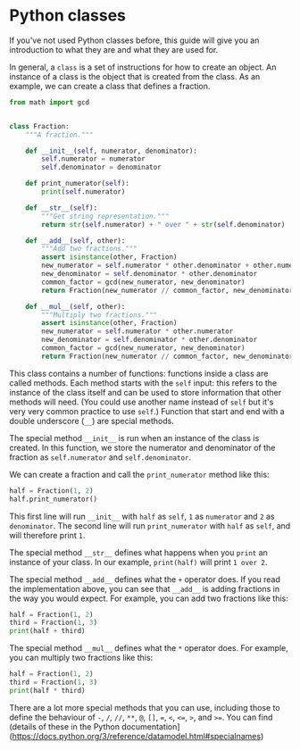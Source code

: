 # Python classes
If you've not used Python classes before, this guide will give you an introduction to what they are and what they are used for.

In general, a `class` is a set of instructions for how to create an object. An instance of a class is the object that is created from the class.
As an example, we can create a class that defines a fraction.

```python
from math import gcd


class Fraction:
    """A fraction."""

    def __init__(self, numerator, denominator):
        self.numerator = numerator
        self.denominator = denominator

    def print_numerator(self):
        print(self.numerator)

    def __str__(self):
        """Get string representation."""
        return str(self.numerator) + " over " + str(self.denominator)

    def __add__(self, other):
        """Add two fractions."""
        assert isinstance(other, Fraction)
        new_numerator = self.numerator * other.denominator + other.numerator * self.denominator
        new_denominator = self.denominator * other.denominator
        common_factor = gcd(new_numerator, new_denominator)
        return Fraction(new_numerator // common_factor, new_denominator // common_factor)

    def __mul__(self, other):
        """Multiply two fractions."""
        assert isinstance(other, Fraction)
        new_numerator = self.numerator * other.numerator
        new_denominator = self.denominator * other.denominator
        common_factor = gcd(new_numerator, new_denominator)
        return Fraction(new_numerator // common_factor, new_denominator // common_factor)
```

This class contains a number of functions: functions inside a class are called methods.
Each method starts with the `self` input: this refers to the instance of the class itself and can be used to store information
that other methods will need. (You could use another name instead of `self` but it's very very common practice to use `self`.)
Function that start and end with a double underscore (`__`) are special methods.

The special method `__init__` is run when an instance of the class is created. In this function, we store the numerator and denominator of the
fraction as `self.numerator` and `self.denominator`.

We can create a fraction and call the `print_numerator` method like this:

```python
half = Fraction(1, 2)
half.print_numerator()
```

This first line will run `__init__` with `half` as `self`, `1` as `numerator` and `2` as `denominator`. The second line will run `print_numerator` with `half` as `self`, and will therefore
print `1`.

The special method `__str__` defines what happens when you `print` an instance of your class. In our example, `print(half)` will print `1 over 2`.

The special method `__add__` defines what the `+` operator does. If you read the implementation above, you can see that `__add__`
is adding fractions in the way you would expect. For example, you can add two fractions like this:

```python
half = Fraction(1, 2)
third = Fraction(1, 3)
print(half + third)
```

The special method `__mul__` defines what the `*` operator does. For example, you can multiply two fractions like this:

```python
half = Fraction(1, 2)
third = Fraction(1, 3)
print(half * third)
```

There are a lot more special methods that you can use, including those to define the behaviour of `-`, `/`, `//`, `**`, `@`, `[]`, `=`, `<`, `<=`, `>`, and `>=`. You can find
(details of these in the Python documentation](https://docs.python.org/3/reference/datamodel.html#specialnames)
